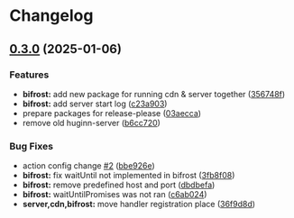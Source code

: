 # Changelog

## [0.3.0](https://github.com/WerdoxDev/Huginn/compare/bifrost-v0.2.0...bifrost@v0.3.0) (2025-01-06)


### Features

* **bifrost:** add new package for running cdn & server together ([356748f](https://github.com/WerdoxDev/Huginn/commit/356748f6ec8ccefacb1b385c5aa6c344bca9979e))
* **bifrost:** add server start log ([c23a903](https://github.com/WerdoxDev/Huginn/commit/c23a9035912d7f28629a690cdf2af141b9588dd9))
* prepare packages for release-please ([03aecca](https://github.com/WerdoxDev/Huginn/commit/03aeccaf204a18a4b0f4764689623806f3d7b1fd))
* remove old huginn-server ([b6cc720](https://github.com/WerdoxDev/Huginn/commit/b6cc7207c9be6d70ddc8f1f1af5b6f7fc4bfa3b5))


### Bug Fixes

* action config change [#2](https://github.com/WerdoxDev/Huginn/issues/2) ([bbe926e](https://github.com/WerdoxDev/Huginn/commit/bbe926e2b8a68a3a876f1b5422111c5ff0d3c93d))
* **bifrost:** fix waitUntil not implemented in bifrost ([3fb8f08](https://github.com/WerdoxDev/Huginn/commit/3fb8f0842984d5acf35b36f75bc9dd77c91dba0a))
* **bifrost:** remove predefined host and port ([dbdbefa](https://github.com/WerdoxDev/Huginn/commit/dbdbefa333ae22de76617da64da54a3ed9e7cf83))
* **bifrost:** waitUntilPromises was not ran ([c6ab024](https://github.com/WerdoxDev/Huginn/commit/c6ab024610706cc2ae47399eba6fa882f90d073b))
* **server,cdn,bifrost:** move handler registration place ([36f9d8d](https://github.com/WerdoxDev/Huginn/commit/36f9d8d005f94509c5e23b52e9a84344db335fcb))
